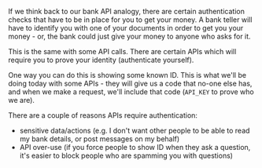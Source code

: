 If we think back to our bank API analogy, there are certain authentication checks that have to be in place for you to get your money. A bank teller will have to identify you with one of your documents in order to get you your money - or, the bank could just give your money to anyone who asks for it.

This is the same with some API calls. There are certain APIs which will require you to prove your identity (authenticate yourself).

One way you can do this is showing some known ID. This is what we'll be doing today with some APIs - they will give us a code that no-one else has, and when we make a request, we'll include that code (`API_KEY` to prove who we are).

There are a couple of reasons APIs require authentication:
  - sensitive data/actions (e.g. I don't want other people to be able to read my bank details, or post messages on my behalf)
  - API over-use (if you force people to show ID when they ask a question, it's easier to block people who are spamming you with questions)
